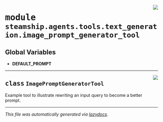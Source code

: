 <!-- markdownlint-disable -->

<a href="https://github.com/steamship-core/python-client/tree/main/src/steamship/agents/tools/text_generation/image_prompt_generator_tool.py#L0"><img align="right" style="float:right;" src="https://img.shields.io/badge/-source-cccccc?style=flat-square"></a>

# <kbd>module</kbd> `steamship.agents.tools.text_generation.image_prompt_generator_tool`




**Global Variables**
---------------
- **DEFAULT_PROMPT**


---

<a href="https://github.com/steamship-core/python-client/tree/main/src/steamship/agents/tools/text_generation/image_prompt_generator_tool.py#L17"><img align="right" style="float:right;" src="https://img.shields.io/badge/-source-cccccc?style=flat-square"></a>

## <kbd>class</kbd> `ImagePromptGeneratorTool`
Example tool to illustrate rewriting an input query to become a better prompt. 







---

_This file was automatically generated via [lazydocs](https://github.com/ml-tooling/lazydocs)._
